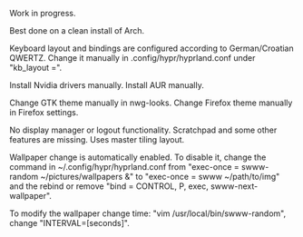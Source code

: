 Work in progress.

Best done on a clean install of Arch.

Keyboard layout and bindings are configured according to German/Croatian QWERTZ. Change it manually in .config/hypr/hyprland.conf under "kb_layout =".

Install Nvidia drivers manually. Install AUR manually.

Change GTK theme manually in nwg-looks. Change Firefox theme manually in Firefox settings.

No display manager or logout functionality. Scratchpad and some other features are missing. Uses master tiling layout. 

Wallpaper change is automatically enabled. To disable it, change the command in ~/.config/hypr/hyprland.conf from "exec-once = swww-random ~/pictures/wallpapers &" to "exec-once = swww ~/path/to/img" and the rebind or remove "bind = CONTROL,         P,          exec,                   swww-next-wallpaper". 

To modify the wallpaper change time: "vim /usr/local/bin/swww-random", change "INTERVAL=[seconds]".

